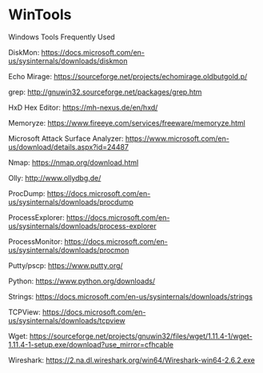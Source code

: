# WinTools
Windows Tools Frequently Used

DiskMon: https://docs.microsoft.com/en-us/sysinternals/downloads/diskmon

Echo Mirage: https://sourceforge.net/projects/echomirage.oldbutgold.p/

grep: http://gnuwin32.sourceforge.net/packages/grep.htm

HxD Hex Editor: https://mh-nexus.de/en/hxd/

Memoryze: https://www.fireeye.com/services/freeware/memoryze.html

Microsoft Attack Surface Analyzer: https://www.microsoft.com/en-us/download/details.aspx?id=24487

Nmap: https://nmap.org/download.html

Olly: http://www.ollydbg.de/

ProcDump: https://docs.microsoft.com/en-us/sysinternals/downloads/procdump

ProcessExplorer: https://docs.microsoft.com/en-us/sysinternals/downloads/process-explorer

ProcessMonitor: https://docs.microsoft.com/en-us/sysinternals/downloads/procmon

Putty/pscp: https://www.putty.org/

Python: https://www.python.org/downloads/

Strings: https://docs.microsoft.com/en-us/sysinternals/downloads/strings

TCPView: https://docs.microsoft.com/en-us/sysinternals/downloads/tcpview

Wget: https://sourceforge.net/projects/gnuwin32/files/wget/1.11.4-1/wget-1.11.4-1-setup.exe/download?use_mirror=cfhcable

Wireshark: https://2.na.dl.wireshark.org/win64/Wireshark-win64-2.6.2.exe
